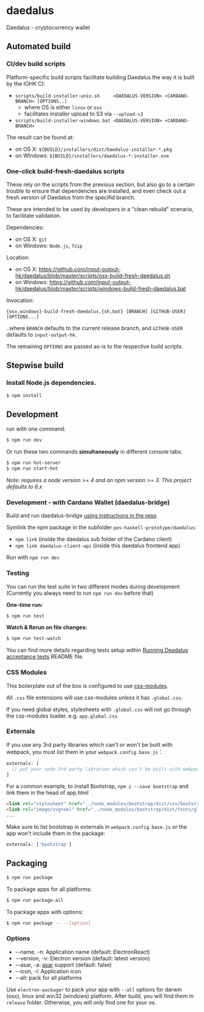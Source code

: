 # daedalus
Daedalus - cryptocurrency wallet

## Automated build

### CI/dev build scripts

Platform-specific build scripts facilitate building Daedalus the way it is built
by the IOHK CI:

   - `scripts/build-installer-unix.sh     <DAEDALUS-VERSION> <CARDANO-BRANCH> [OPTIONS..]`
      - where OS is either `linux` or `osx`
      - facilitates installer upload to S3 via `--upload-s3`
   - `scripts/build-installer-windows.bat <DAEDALUS-VERSION> <CARDANO-BRANCH>`

The result can be found at:
   - on OS X:    `${BUILD}/installers/dist/Daedalus-installer-*.pkg`
   - on WIndows: `${BUILD}/installers/daedalus-*-installer.exe`

### One-click build-fresh-daedalus scripts

These rely on the scripts from the previous section, but also go to a certain
trouble to ensure that dependencies are installed, and even check out a fresh
version of Daedalus from the specifid branch.

These are intended to be used by developers in a "clean rebuild" scenario, to
facilitate validation.

Dependencies:
   - on OS X:    `git`
   - on Windows: `Node.js`, `7zip`

Location:
   - on OS X:    https://github.com/input-output-hk/daedalus/blob/master/scripts/osx-build-fresh-daedalus.sh
   - on Windows: https://github.com/input-output-hk/daedalus/blob/master/scripts/windows-build-fresh-daedalus.bat

Invocation:
   ```shell
   {osx,windows}-build-fresh-daedalus.{sh,bat} [BRANCH] [GITHUB-USER] [OPTIONS...]
   ```
   ..where `BRANCH` defaults to the current release branch, and `GITHUB-USER`
   defaults to `input-output-hk`.

   The remaining `OPTIONS` are passed as-is to the respective build scripts.

## Stepwise build

### Install Node.js dependencies.

```bash
$ npm install
```

## Development

run with one command:

```bash
$ npm run dev
```

Or run these two commands __simultaneously__ in different console tabs.

```bash
$ npm run hot-server
$ npm run start-hot
```

*Note: requires a node version >= 4 and an npm version >= 3. This project
defaults to 6.x*

### Development - with Cardano Wallet (daedalus-bridge)

Build and run daedalus-bridge [using instructions in the repo](https://github.com/input-output-hk/pos-haskell-prototype/tree/master/daedalus)

Symlink the npm package in the subfolder `pos-haskell-prototype/daedalus`:
* `npm link` (inside the daedalus sub folder of the Cardano client)
* `npm link daedalus-client-api` (inside this daedalus frontend app)

Run with `npm run dev`

### Testing

You can run the test suite in two different modes during development
(Currently you always need to run `npm run dev` before that)

**One-time run:**
```bash
$ npm run test
```

**Watch & Rerun on file changes:**
```bash
$ npm run test-watch
```

You can find more details regarding tests setup within [Running Deadalus acceptance tests](https://github.com/input-output-hk/daedalus/blob/master/features/README.md) README file.

### CSS Modules

This boilerplate out of the box is configured to use [css-modules](https://github.com/css-modules/css-modules).

All `.css` file extensions will use css-modules unless it has `.global.css`.

If you need global styles, stylesheets with `.global.css` will not go through the
css-modules loader. e.g. `app.global.css`

### Externals

If you use any 3rd party libraries which can't or won't be built with webpack, you must list them in your `webpack.config.base.js`：

```javascript
externals: [
  // put your node 3rd party libraries which can't be built with webpack here (mysql, mongodb, and so on..)
]
```

For a common example, to install Bootstrap, `npm i --save bootstrap` and link them in the head of app.html

```html
<link rel="stylesheet" href="../node_modules/bootstrap/dist/css/bootstrap.css" />
<link rel="image/svg+xml" href="../node_modules/bootstrap/dist/fonts/glyphicons-halflings-regular.eot" />
...
```

Make sure to list bootstrap in externals in `webpack.config.base.js` or the app won't include them in the package:
```js
externals: ['bootstrap']
```

## Packaging

```bash
$ npm run package
```

To package apps for all platforms:

```bash
$ npm run package-all
```

To package apps with options:

```bash
$ npm run package -- --[option]
```

### Options

- --name, -n: Application name (default: ElectronReact)
- --version, -v: Electron version (default: latest version)
- --asar, -a: [asar](https://github.com/atom/asar) support (default: false)
- --icon, -i: Application icon
- --all: pack for all platforms

Use `electron-packager` to pack your app with `--all` options for darwin (osx), linux and win32 (windows) platform. After build, you will find them in `release` folder. Otherwise, you will only find one for your os.

